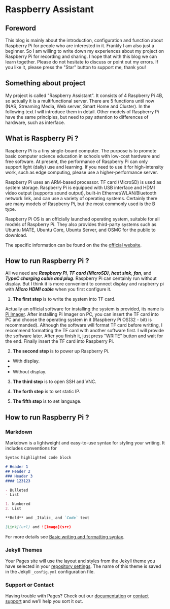 # Raspberry Assistant

## Foreword

This blog is mainly about the introduction, configuration and function about Raspberry Pi for people who are interested in it. Frankly I am also just a beginner. So I am willing to write down my experiences about my project on Raspberry Pi for recording and sharing. I hope that with this blog we can learn together. Please do not hesitate to discuss or point out my errors. If you like it, please press the "Star" button to support me, thank you!

## Something about project

My project is called "Raspberry Assistant". It consists of 4 Raspberry Pi 4B, so actually it is a multifunctional server. There are 5 functions until now (NAS, Streaming Media, Web server, Smart Home and Cluster). In the following text I will introduce them in detail. Other models of Raspberry Pi have the same principles, but need to pay attention to differences of hardware, such as interface.

## What is Raspberry Pi ?

Raspberry Pi is a tiny single-board computer. The purpose is to promote basic computer science education in schools with low-cost hardware and free software. At present, the performance of Raspberry Pi can only support light (daliy) use and learning. If you need to use it for high-intensity work, such as edge computing, please use a higher-performance server.

Raspberry Pi uses an ARM-based processor. TF card (MicroSD) is used as system storage. Raspberry Pi is equipped with USB interface and HDMI video output (supports sound output), built-in Ethernet/WLAN/Bluetooth network link, and can use a variety of operating systems. Certainly there are many models of Raspberry Pi, but the most commonly used is the B type.

Raspberry Pi OS is an officially launched operating system, suitable for all models of Raspberry Pi. They also provides third-party systems such as Ubuntu MATE, Ubuntu Core, Ubuntu Server, and OSMC for the public to download.

The specific information can be found on the the [official website](https://www.raspberrypi.org/).

## How to run Raspberry Pi ?

All we need are _**Raspberry Pi**_, _**TF card (MicroSD)**_, _**heat sink**_, _**fan**_, and _**TypeC charging cable and plug**_. Raspberry Pi can centainly run without display. But I think it is more convenient to connect display and raspberry pi with _**Micro HDMI cable**_ when you first configure it. 

1. **The first step** is to write the system into TF card.
 
Actually an official software for installing the system is provided, its name is [Pi Imager](https://www.raspberrypi.com/software/). After installing Pi Imager on PC, you can insert the TF card into PC and choose the operating system in it (Raspberry Pi OS(32 - bit) is recommanded). Although the software will format TF card before writting, I recommend formatting the TF card with another software first. I will provide the software later. After you finish it, just press "WRITE" button and wait for the end. Finally insert the TF card into Raspberry Pi.

2. **The second step** is to power up Raspberry Pi.

- With display.
- 
- Without display.

3. **The third step** is to open SSH and VNC.


4. **The forth step** is to set static IP.


5. **The fifth step** is to set language.

## How to run Raspberry Pi ?





### Markdown

Markdown is a lightweight and easy-to-use syntax for styling your writing. It includes conventions for

```markdown
Syntax highlighted code block

# Header 1
## Header 2
### Header 3
#### 123123

- Bulleted
- List

1. Numbered
2. List

**Bold** and _Italic_ and `Code` text

[Link](url) and ![Image](src)
```

For more details see [Basic writing and formatting syntax](https://docs.github.com/en/github/writing-on-github/getting-started-with-writing-and-formatting-on-github/basic-writing-and-formatting-syntax).

### Jekyll Themes

Your Pages site will use the layout and styles from the Jekyll theme you have selected in your [repository settings](https://github.com/SEBASTIANSTENZEL/SEBASTIANSTENZEL.github.io/settings/pages). The name of this theme is saved in the Jekyll `_config.yml` configuration file.

### Support or Contact

Having trouble with Pages? Check out our [documentation](https://docs.github.com/categories/github-pages-basics/) or [contact support](https://support.github.com/contact) and we’ll help you sort it out.
